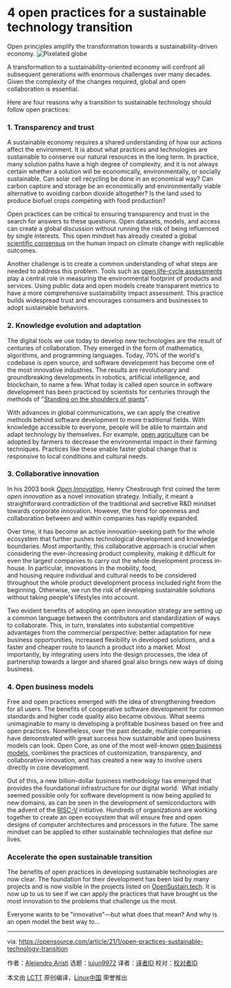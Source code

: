 [#]: collector: (lujun9972)
[#]: translator: ( )
[#]: reviewer: ( )
[#]: publisher: ( )
[#]: url: ( )
[#]: subject: (4 open practices for a sustainable technology transition)
[#]: via: (https://opensource.com/article/21/1/open-practices-sustainable-technology-transition)
[#]: author: (Alejandro Aristi https://opensource.com/users/elaristi)

4 open practices for a sustainable technology transition
======
Open principles amplify the transformation towards a
sustainability-driven economy.
![Pixelated globe][1]

A transformation to a sustainability-oriented economy will confront all subsequent generations with enormous challenges over many decades. Given the complexity of the changes required, global and open collaboration is essential.

Here are four reasons why a transition to sustainable technology should follow open practices:

### 1\. Transparency and trust

A sustainable economy requires a shared understanding of how our actions affect the environment. It is about what practices and technologies are sustainable to conserve our natural resources in the long term. In practice, many solution paths have a high degree of complexity, and it is not always certain whether a solution will be economically, environmentally, or socially sustainable. Can solar cell recycling be done in an economical way? Can carbon capture and storage be an economically and environmentally viable alternative to avoiding carbon dioxide altogether? Is the land used to produce biofuel crops competing with food production?

Open practices can be critical to ensuring transparency and trust in the search for answers to these questions. Open datasets, models, and access can create a global discussion without running the risk of being influenced by single interests. This open mindset has already created a global [scientific consensus][2] on the human impact on climate change with replicable outcomes. 

Another challenge is to create a common understanding of what steps are needed to address this problem. Tools such as [open life-cycle assessments][3] play a central role in measuring the environmental footprint of products and services. Using public data and open models create transparent metrics to have a more comprehensive sustainability impact assessment. This practice builds widespread trust and encourages consumers and businesses to adopt sustainable behaviors.

### 2\. Knowledge evolution and adaptation

The digital tools we use today to develop new technologies are the result of centuries of collaboration. They emerged in the form of mathematics, algorithms, and programming languages. Today, 70% of the world's codebase is open source, and software development has become one of the most innovative industries. The results are revolutionary and groundbreaking developments in robotics, artificial intelligence, and blockchain, to name a few. What today is called open source in software development has been practiced by scientists for centuries through the methods of "[Standing on the shoulders of giants][4]".

With advances in global communications, we can apply the creative methods behind software development to more traditional fields. With knowledge accessible to everyone, people will be able to maintain and adapt technology by themselves. For example, [open agriculture][5] can be adopted by farmers to decrease the environmental impact in their farming techniques. Practices like these enable faster global change that is responsive to local conditions and cultural needs.

### 3\. Collaborative innovation

In his 2003 book [_Open Innovation_][6], Henry Chesbrough first coined the term _open innovation_ as a novel innovation strategy. Initially, it meant a straightforward contradiction of the traditional and secretive R&amp;D mindset towards corporate innovation. However, the trend for openness and collaboration between and within companies has rapidly expanded.

Over time, it has become an active innovation-seeking path for the whole ecosystem that further pushes technological development and knowledge boundaries. Most importantly, this collaborative approach is crucial when considering the ever-increasing product complexity, making it difficult for even the largest companies to carry out the whole development process in-house. In particular, innovations in the mobility, food, and housing require individual and cultural needs to be considered throughout the whole product development process included right from the beginning. Otherwise, we run the risk of developing sustainable solutions without taking people's lifestyles into account.

Two evident benefits of adopting an open innovation strategy are setting up a common language between the contributors and standardization of ways to collaborate. This, in turn, translates into substantial competitive advantages from the commercial perspective: better adaptation for new business opportunities, increased flexibility in developed solutions, and a faster and cheaper route to launch a product into a market. Most importantly, by integrating users into the design processes, the idea of partnership towards a larger and shared goal also brings new ways of doing business.

### 4\. Open business models

Free and open practices emerged with the idea of strengthening freedom for all users. The benefits of cooperative software development for common standards and higher code quality also became obvious. What seems unimaginable to many is developing a profitable business based on free and open practices. Nonetheless, over the past decade, multiple companies have demonstrated with great success how sustainable and open business models can look. Open Core, as one of the most well-known [open business models][7], combines the practices of customization, transparency, and collaborative innovation, and has created a new way to involve users directly in core development. 

Out of this, a new billion-dollar business methodology has emerged that provides the foundational infrastructure for our digital world.  What initially seemed possible only for software development is now being applied to new domains, as can be seen in the development of semiconductors with the advent of the [RISC-V][8] initiative. Hundreds of organizations are working together to create an open ecosystem that will ensure free and open designs of computer architectures and processors in the future. The same mindset can be applied to other sustainable technologies that define our lives.

### Accelerate the open sustainable transition

The benefits of open practices in developing sustainable technologies are now clear. The foundation for their development has been laid by many projects and is now visible in the projects listed on [OpenSustain.tech][9]. It is now up to us to see if we can apply the practices that have brought us the most innovation to the problems that challenge us the most.

Everyone wants to be "innovative"—but what does that mean? And why is an open model the best way to...

--------------------------------------------------------------------------------

via: https://opensource.com/article/21/1/open-practices-sustainable-technology-transition

作者：[Alejandro Aristi][a]
选题：[lujun9972][b]
译者：[译者ID](https://github.com/译者ID)
校对：[校对者ID](https://github.com/校对者ID)

本文由 [LCTT](https://github.com/LCTT/TranslateProject) 原创编译，[Linux中国](https://linux.cn/) 荣誉推出

[a]: https://opensource.com/users/elaristi
[b]: https://github.com/lujun9972
[1]: https://opensource.com/sites/default/files/styles/image-full-size/public/lead-images/pixelated-world.png?itok=fHjM6m53 (Pixelated globe)
[2]: https://en.wikipedia.org/wiki/Scientific_consensus_on_climate_change
[3]: https://opensustain.tech/#life-cycle-assessment
[4]: https://en.wikipedia.org/wiki/Standing_on_the_shoulders_of_giants
[5]: https://opensustain.tech/#agriculture-fishery-and-nutrition
[6]: https://www.nmit.edu.my/wp-content/uploads/2017/10/Open-Innovation-the-New-Imperative-for-Creating-and-Profiting-from-Technology.pdf
[7]: https://en.wikipedia.org/wiki/Business_models_for_open-source_software
[8]: https://riscv.org/about/history/
[9]: https://opensustain.tech/
